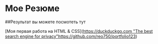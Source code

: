 # Мое Резюме 

##Результат вы можете посмотеть тут

[Моя первая работа на HTML & CSS]([https://duckduckgo.com "The best search engine for privacy"](https://github.com/reo750/portfolio123)https://github.com/reo750/portfolio123)
